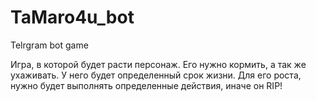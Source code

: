 # TaMaro4u_bot
Telrgram bot game

Игра, в которой будет расти персонаж. Его нужно кормить, а так же ухаживать. У него будет определенный срок жизни. Для его роста, нужно будет выполнять определенные действия, иначе он RIP!
